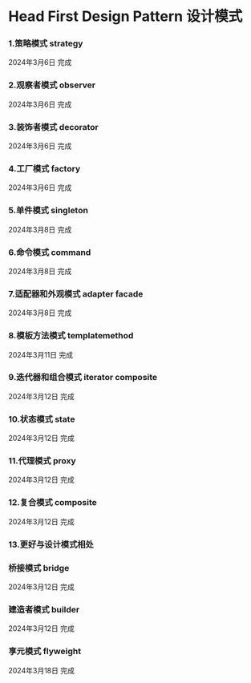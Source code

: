 # Head First Design Pattern 设计模式

### 1.策略模式 strategy
2024年3月6日   完成

### 2.观察者模式 observer
2024年3月6日   完成

### 3.装饰者模式 decorator
2024年3月6日   完成

### 4.工厂模式 factory
2024年3月6日   完成

### 5.单件模式 singleton
2024年3月8日   完成

### 6.命令模式 command
2024年3月8日   完成

### 7.适配器和外观模式  adapter facade
2024年3月8日   完成

### 8.模板方法模式 templatemethod
2024年3月11日  完成

### 9.迭代器和组合模式 iterator composite
2024年3月12日  完成

### 10.状态模式 state
2024年3月12日  完成

### 11.代理模式 proxy
2024年3月12日  完成

### 12.复合模式 composite
2024年3月12日  完成

### 13.更好与设计模式相处

### 桥接模式 bridge
2024年3月12日  完成

### 建造者模式 builder
2024年3月12日  完成

### 享元模式 flyweight
2024年3月18日  完成

